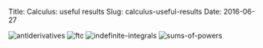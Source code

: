 Title: Calculus: useful results
Slug: calculus-useful-results
Date: 2016-06-27


![antiderivatives]({filename}/images/calculus/antiderivatives.png)
![ftc]({filename}/images/calculus/ftc.png)
![indefinite-integrals]({filename}/images/calculus/indefinite-integrals.png)
![sums-of-powers]({filename}/images/calculus/sums-of-powers-of-positive-integers.png)
